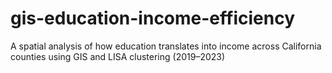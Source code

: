 # gis-education-income-efficiency
A spatial analysis of how education translates into income across California counties using GIS and LISA clustering (2019–2023)
